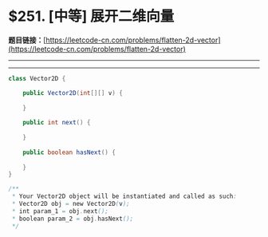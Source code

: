 # $251. [中等] 展开二维向量

**题目链接：**[https://leetcode-cn.com/problems/flatten-2d-vector](https://leetcode-cn.com/problems/flatten-2d-vector)

---

<Cards card="leetcode_251_flatten-2d-vector"></Cards>

---

```java
class Vector2D {

    public Vector2D(int[][] v) {
        
    }
    
    public int next() {
        
    }
    
    public boolean hasNext() {
        
    }
}

/**
 * Your Vector2D object will be instantiated and called as such:
 * Vector2D obj = new Vector2D(v);
 * int param_1 = obj.next();
 * boolean param_2 = obj.hasNext();
 */
```